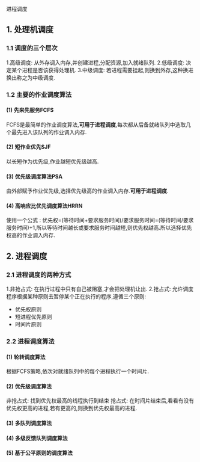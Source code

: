 进程调度

## 1. 处理机调度

### 1.1 调度的三个层次
1.高级调度: 从外存调入内存,并创建进程,分配资源,加入就绪队列.
2.低级调度: 决定某个进程是否该获得处理机.
3.中级调度: 若进程需要挂起,则换到外存,这种换进换出称之为中级调度.

### 1.2 主要的作业调度算法
#### (1) 先来先服务FCFS
FCFS是最简单的作业调度算法,**可用于进程调度**,每次都从后备就绪队列中选取几个最先进入该队列的作业调入内存.
#### (2) 短作业优先SJF
以长短作为优先级,作业越短优先级越高.
#### (3) 优先级调度算法PSA
由外部赋予作业优先级,选择优先级高的作业调入内存.**可用于进程调度**.
#### (4) 高响应比优先调度算法HRRN
使用一个公式 : 优先权=(等待时间+要求服务时间)/要求服务时间=(等待时间/要求服务时间)+1,所以等待时间越长或要求服务时间越短,则优先权越高.所以选择优先权高的作业调入内存.

## 2. 进程调度
### 2.1 进程调度的两种方式
1.非抢占式: 在执行过程中只有自己被阻塞,才会把处理机让出.
2.抢占式: 允许调度程序根据某种原则去暂停某个正在执行的程序,遵循三个原则:
- 优先权原则
- 短进程优先原则
- 时间片原则

### 2.2 进程调度算法
#### (1) 轮转调度算法
根据FCFS策略,依次对就绪队列中的每个进程执行一个时间片.
#### (2) 优先级调度算法
非抢占式: 找到优先权最高的线程执行到结束
抢占式: 在时间片结束后,看看有没有优先权更高的进程,若有更高的,则换到优先权最高的进程.
#### (3) 多队列调度算法
#### (4) 多级反馈队列调度算法
#### (5) 基于公平原则的调度算法

